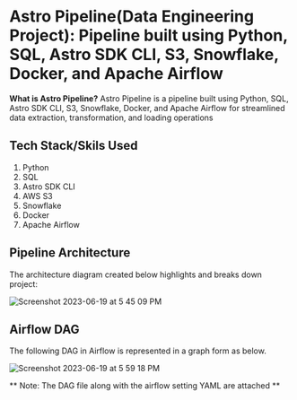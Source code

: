 # Astro Pipeline(Data Engineering Project): Pipeline built using Python, SQL, Astro SDK CLI, S3, Snowflake, Docker, and Apache Airflow
**What is Astro Pipeline?** Astro Pipeline is a pipeline built using Python, SQL, Astro SDK CLI, S3, Snowflake, Docker, and Apache Airflow for streamlined data extraction, transformation, and loading operations

## Tech Stack/Skils Used
1. Python
2. SQL
3. Astro SDK CLI
4. AWS S3
5. Snowflake
6. Docker
7. Apache Airflow

## Pipeline Architecture

The architecture diagram created below highlights and breaks down project:

![Screenshot 2023-06-19 at 5 45 09 PM](https://github.com/anujgarlapati/Astro-Pipeline/assets/59670482/af6eaa54-b3c5-47a8-bbae-3f9c6eef55e7)


## Airflow DAG

The following DAG in Airflow is represented in a graph form as below.

![Screenshot 2023-06-19 at 5 59 18 PM](https://github.com/anujgarlapati/Astro-Pipeline/assets/59670482/6cf0afdb-8812-4340-95bd-8cf39eddce72)

** Note: The DAG file along with the airflow setting YAML are attached **

